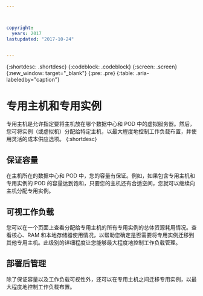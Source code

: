 ```yaml
---



copyright:
  years: 2017
lastupdated: "2017-10-24"


---
```


{:shortdesc: .shortdesc}
{:codeblock: .codeblock}
{:screen: .screen}
{:new_window: target="_blank"}
{:pre: .pre}
{:table: .aria-labeledby="caption"}


# 专用主机和专用实例 

专用主机是允许指定要将主机放在哪个数据中心和 POD 中的虚拟服务器。然后，您可将实例（或虚拟机）分配给特定主机，以最大程度地控制工作负载布置，并使用灵活的成本供应选项。
{:shortdesc}

## 保证容量
在主机所在的数据中心和 POD 中，您的容量有保证。例如，如果包含专用主机和专用实例的 POD 的容量达到饱和，只要您的主机还有合适空间，您就可以继续向主机分配专用实例。

## 可视工作负载
您可以在一个页面上查看分配给专用主机的所有专用实例的总体资源耗用情况。查看核心、RAM 和本地存储器使用情况，以帮助您确定是否需要将专用实例迁移到其他专用主机。此级别的详细程度让您能够最大程度地控制工作负载管理。 

## 部署后管理
除了保证容量以及工作负载可视性外，还可以在专用主机之间迁移专用实例，以最大程度地控制工作负载布置。
